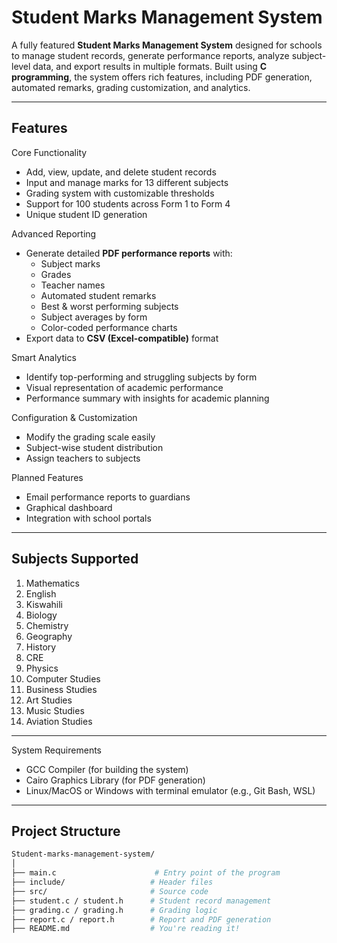 # Student Marks Management System

A fully featured **Student Marks Management System** designed for schools to manage student records, generate performance reports, analyze subject-level data, and export results in multiple formats. Built using **C programming**, the system offers rich features, including PDF generation, automated remarks, grading customization, and analytics.

---

## Features

Core Functionality

- Add, view, update, and delete student records
- Input and manage marks for 13 different subjects
- Grading system with customizable thresholds
- Support for 100 students across Form 1 to Form 4
- Unique student ID generation

 Advanced Reporting

- Generate detailed **PDF performance reports** with:
  - Subject marks
  - Grades
  - Teacher names
  - Automated student remarks
  - Best & worst performing subjects
  - Subject averages by form
  - Color-coded performance charts
- Export data to **CSV (Excel-compatible)** format

Smart Analytics

- Identify top-performing and struggling subjects by form
- Visual representation of academic performance
- Performance summary with insights for academic planning

Configuration & Customization

- Modify the grading scale easily
- Subject-wise student distribution
- Assign teachers to subjects

 Planned Features

- Email performance reports to guardians
- Graphical dashboard
- Integration with school portals

---

## Subjects Supported

1. Mathematics  
2. English  
3. Kiswahili  
4. Biology  
5. Chemistry  
6. Geography  
7. History  
8. CRE  
9. Physics  
10. Computer Studies  
11. Business Studies  
12. Art Studies  
13. Music Studies  
14. Aviation Studies

---

System Requirements

- GCC Compiler (for building the system)
- Cairo Graphics Library (for PDF generation)
- Linux/MacOS or Windows with terminal emulator (e.g., Git Bash, WSL)

---

## Project Structure

```bash
Student-marks-management-system/
│
├── main.c                      # Entry point of the program
├── include/                   # Header files
├── src/                       # Source code 
├── student.c / student.h      # Student record management
├── grading.c / grading.h      # Grading logic
├── report.c / report.h        # Report and PDF generation
├── README.md                  # You're reading it!